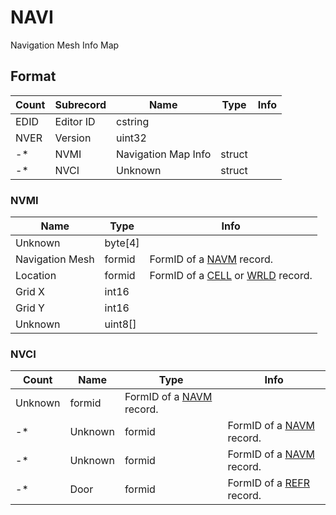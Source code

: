 NAVI
====

Navigation Mesh Info Map

## Format

Count | Subrecord | Name | Type | Info
------|-------|------|------|-----
 | EDID | Editor ID | cstring |
 | NVER | Version | uint32 |
-* | NVMI | Navigation Map Info | struct |
-* | NVCI | Unknown | struct |

### NVMI

Name | Type | Info
-----|------|-----
Unknown | byte[4] |
Navigation Mesh | formid | FormID of a [NAVM](NAVM.md) record.
Location | formid | FormID of a [CELL](CELL.md) or [WRLD](WRLD.md) record.
Grid X | int16 |
Grid Y | int16 |
Unknown | uint8[] |

### NVCI

Count | Name | Type | Info
------|------|------|-----
 | Unknown | formid | FormID of a [NAVM](NAVM.md) record.
-* | Unknown | formid | FormID of a [NAVM](NAVM.md) record.
-* | Unknown | formid | FormID of a [NAVM](NAVM.md) record.
-* | Door | formid | FormID of a [REFR](REFR.md) record.
